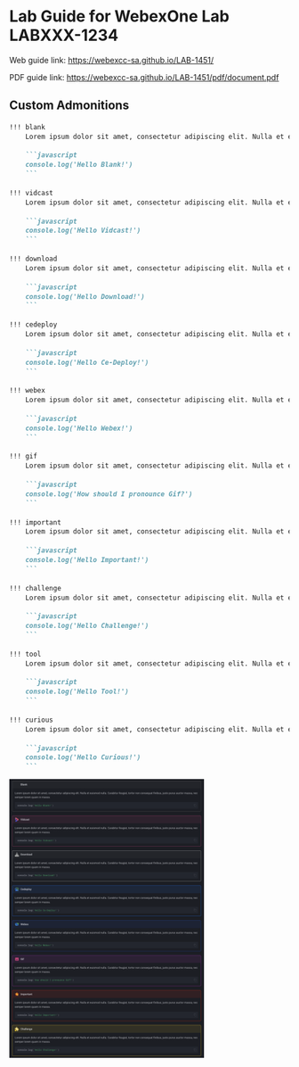 # Lab Guide for WebexOne Lab LABXXX-1234

Web guide link: https://webexcc-sa.github.io/LAB-1451/

PDF guide link: https://webexcc-sa.github.io/LAB-1451/pdf/document.pdf


## Custom Admonitions

```md
!!! blank
    Lorem ipsum dolor sit amet, consectetur adipiscing elit. Nulla et euismod nulla. Curabitur feugiat, tortor non consequat finibus, justo purus auctor massa, nec semper lorem quam in massa.

    ```javascript
    console.log('Hello Blank!')
    ```

!!! vidcast
    Lorem ipsum dolor sit amet, consectetur adipiscing elit. Nulla et euismod nulla. Curabitur feugiat, tortor non consequat finibus, justo purus auctor massa, nec semper lorem quam in massa.

    ```javascript
    console.log('Hello Vidcast!')
    ```

!!! download
    Lorem ipsum dolor sit amet, consectetur adipiscing elit. Nulla et euismod nulla. Curabitur feugiat, tortor non consequat finibus, justo purus auctor massa, nec semper lorem quam in massa.

    ```javascript
    console.log('Hello Download!')
    ```

!!! cedeploy
    Lorem ipsum dolor sit amet, consectetur adipiscing elit. Nulla et euismod nulla. Curabitur feugiat, tortor non consequat finibus, justo purus auctor massa, nec semper lorem quam in massa.

    ```javascript
    console.log('Hello Ce-Deploy!')
    ```

!!! webex
    Lorem ipsum dolor sit amet, consectetur adipiscing elit. Nulla et euismod nulla. Curabitur feugiat, tortor non consequat finibus, justo purus auctor massa, nec semper lorem quam in massa.

    ```javascript
    console.log('Hello Webex!')
    ```

!!! gif
    Lorem ipsum dolor sit amet, consectetur adipiscing elit. Nulla et euismod nulla. Curabitur feugiat, tortor non consequat finibus, justo purus auctor massa, nec semper lorem quam in massa.

    ```javascript
    console.log('How should I pronounce Gif?')
    ```

!!! important
    Lorem ipsum dolor sit amet, consectetur adipiscing elit. Nulla et euismod nulla. Curabitur feugiat, tortor non consequat finibus, justo purus auctor massa, nec semper lorem quam in massa.

    ```javascript
    console.log('Hello Important!')
    ```

!!! challenge
    Lorem ipsum dolor sit amet, consectetur adipiscing elit. Nulla et euismod nulla. Curabitur feugiat, tortor non consequat finibus, justo purus auctor massa, nec semper lorem quam in massa.

    ```javascript
    console.log('Hello Challenge!')
    ```

!!! tool
    Lorem ipsum dolor sit amet, consectetur adipiscing elit. Nulla et euismod nulla. Curabitur feugiat, tortor non consequat finibus, justo purus auctor massa, nec semper lorem quam in massa.

    ```javascript
    console.log('Hello Tool!')
    ```

!!! curious
    Lorem ipsum dolor sit amet, consectetur adipiscing elit. Nulla et euismod nulla. Curabitur feugiat, tortor non consequat finibus, justo purus auctor massa, nec semper lorem quam in massa.

    ```javascript
    console.log('Hello Curious!')
    ```
```
<img src="/docs/assets/custom_admo2.png" alt="custom_admo" height="500">